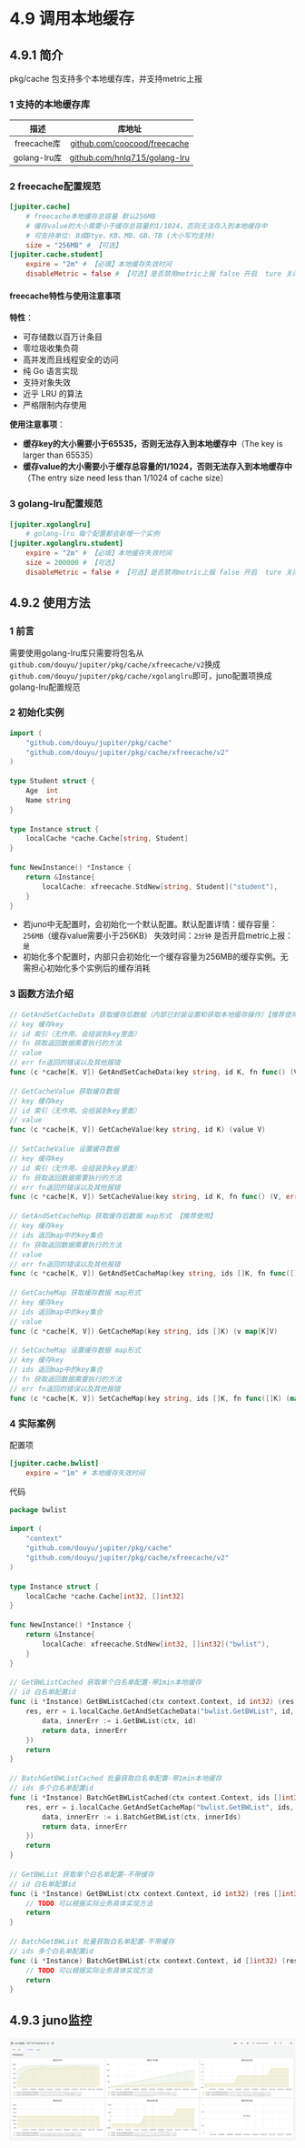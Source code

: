 # 4.9 调用本地缓存

## 4.9.1 简介
pkg/cache 包支持多个本地缓存库，并支持metric上报

### 1 支持的本地缓存库
|     描述     |                               库地址                                |
|:----------:|:----------------------------------------------------------------:|
| freecache库 | [github.com/coocood/freecache](https://github.com/coocood/freecache)   |
| golang-lru库 | [github.com/hnlq715/golang-lru](https://github.com/hnlq715/golang-lru)   |

### 2 freecache配置规范
```toml
[jupiter.cache]
    # freecache本地缓存总容量 默认256MB 
    # 缓存value的大小需要小于缓存总容量的1/1024，否则无法存入到本地缓存中
    # 可支持单位: B或Btye、KB、MB、GB、TB (大小写均支持)
    size = "256MB" # 【可选】
[jupiter.cache.student]
    expire = "2m" # 【必填】本地缓存失效时间
    disableMetric = false # 【可选】是否禁用metric上报 false 开启  ture 关闭  默认开启上报
```

#### freecache特性与使用注意事项
**特性**：
- 可存储数以百万计条目
- 零垃圾收集负荷
- 高并发而且线程安全的访问
- 纯 Go 语言实现
- 支持对象失效
- 近乎 LRU 的算法
- 严格限制内存使用

**使用注意事项**：
- **缓存key的大小需要小于65535，否则无法存入到本地缓存中**（The key is larger than 65535）
- **缓存value的大小需要小于缓存总容量的1/1024，否则无法存入到本地缓存中**（The entry size need less than 1/1024 of cache size）

### 3 golang-lru配置规范
```toml
[jupiter.xgolanglru]
    # golang-lru 每个配置都会新增一个实例
[jupiter.xgolanglru.student]
    expire = "2m" # 【必填】本地缓存失效时间
    size = 200000 # 【可选】
    disableMetric = false # 【可选】是否禁用metric上报 false 开启  ture 关闭  默认开启上报
```


## 4.9.2 使用方法
### 1 前言
需要使用golang-lru库只需要将包名从`github.com/douyu/jupiter/pkg/cache/xfreecache/v2`换成`github.com/douyu/jupiter/pkg/cache/xgolanglru`即可，juno配置项换成golang-lru配置规范

### 2 初始化实例
```go
import (
	"github.com/douyu/jupiter/pkg/cache"
    "github.com/douyu/jupiter/pkg/cache/xfreecache/v2"
)

type Student struct {
    Age  int
    Name string
}

type Instance struct {
	localCache *cache.Cache[string, Student]
}

func NewInstance() *Instance {
	return &Instance{
		localCache: xfreecache.StdNew[string, Student]("student"),
	}
}
```
- 若juno中无配置时，会初始化一个默认配置。默认配置详情：缓存容量：`256MB`（缓存value需要小于256KB）   失效时间：`2分钟`  是否开启metric上报：`是`
- 初始化多个配置时，内部只会初始化一个缓存容量为256MB的缓存实例。无需担心初始化多个实例后的缓存消耗

### 3 函数方法介绍
```go
// GetAndSetCacheData 获取缓存后数据（内部已封装设置和获取本地缓存操作）【推荐使用】
// key 缓存key
// id 索引（无作用，会组装到key里面）
// fn 获取返回数据需要执行的方法
// value 
// err fn返回的错误以及其他报错
func (c *cache[K, V]) GetAndSetCacheData(key string, id K, fn func() (V, error)) (value V, err error)

// GetCacheValue 获取缓存数据
// key 缓存key
// id 索引（无作用，会组装到key里面）
// value 
func (c *cache[K, V]) GetCacheValue(key string, id K) (value V)

// SetCacheValue 设置缓存数据
// key 缓存key
// id 索引（无作用，会组装到key里面）
// fn 获取返回数据需要执行的方法
// err fn返回的错误以及其他报错
func (c *cache[K, V]) SetCacheValue(key string, id K, fn func() (V, error)) (err error)

// GetAndSetCacheMap 获取缓存后数据 map形式 【推荐使用】
// key 缓存key
// ids 返回map中的key集合
// fn 获取返回数据需要执行的方法
// value 
// err fn返回的错误以及其他报错
func (c *cache[K, V]) GetAndSetCacheMap(key string, ids []K, fn func([]K) (map[K]V, error)) (v map[K]V, err error)

// GetCacheMap 获取缓存数据 map形式
// key 缓存key
// ids 返回map中的key集合
// value 
func (c *cache[K, V]) GetCacheMap(key string, ids []K) (v map[K]V)

// SetCacheMap 设置缓存数据 map形式
// key 缓存key
// ids 返回map中的key集合
// fn 获取返回数据需要执行的方法
// err fn返回的错误以及其他报错
func (c *cache[K, V]) SetCacheMap(key string, ids []K, fn func([]K) (map[K]V, error)) (err error)

```


### 4 实际案例
配置项
```toml
[jupiter.cache.bwlist]
    expire = "1m" # 本地缓存失效时间
```

代码
```go
package bwlist

import (
	"context"
	"github.com/douyu/jupiter/pkg/cache"
	"github.com/douyu/jupiter/pkg/cache/xfreecache/v2"
)

type Instance struct {
	localCache *cache.Cache[int32, []int32]
}

func NewInstance() *Instance {
	return &Instance{
		localCache: xfreecache.StdNew[int32, []int32]("bwlist"),
	}
}

// GetBWListCached 获取单个白名单配置-带1min本地缓存
// id 白名单配置id
func (i *Instance) GetBWListCached(ctx context.Context, id int32) (res []int32, err error) {
	res, err = i.localCache.GetAndSetCacheData("bwlist.GetBWList", id, func() ([]int32, error) {
		data, innerErr := i.GetBWList(ctx, id)
		return data, innerErr
	})
	return
}

// BatchGetBWListCached 批量获取白名单配置-带1min本地缓存
// ids 多个白名单配置id
func (i *Instance) BatchGetBWListCached(ctx context.Context, ids []int32) (res map[int32][]int32, err error) {
	res, err = i.localCache.GetAndSetCacheMap("bwlist.GetBWList", ids, func(innerIds []int32) (map[int32][]int32, error) {
		data, innerErr := i.BatchGetBWList(ctx, innerIds)
		return data, innerErr
	})
	return
}

// GetBWList 获取单个白名单配置-不带缓存
// id 白名单配置id
func (i *Instance) GetBWList(ctx context.Context, id int32) (res []int32, err error) {
	// TODO 可以根据实际业务具体实现方法
	return
}

// BatchGetBWList 批量获取白名单配置-不带缓存
// ids 多个白名单配置id
func (i *Instance) BatchGetBWList(ctx context.Context, id []int32) (res map[int32][]int32, err error) {
	// TODO 可以根据实际业务具体实现方法
	return
}
```

## 4.9.3 juno监控
![image](../static/juno/monitor-4.9.1.png)




